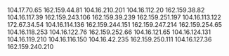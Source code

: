 104.17.70.65
162.159.44.81
104.16.210.201
104.16.112.20
162.159.38.82
104.16.117.39
162.159.243.106
162.159.39.239
162.159.251.197
104.16.113.122
172.67.34.54
104.16.114.136
162.159.244.151
162.159.247.214
162.159.254.65
104.16.118.253
104.16.122.76
162.159.252.66
104.16.121.65
104.16.124.131
104.16.119.210
104.16.116.150
104.16.42.235
162.159.250.111
104.16.127.36
162.159.240.210
